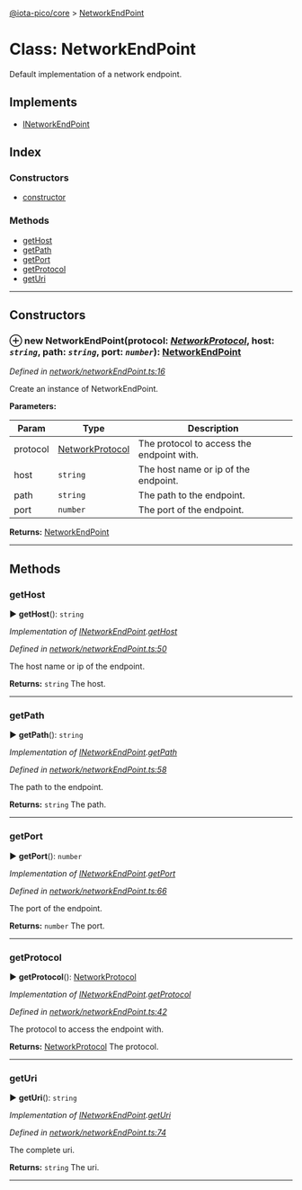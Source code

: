 [@iota-pico/core](../README.md) > [NetworkEndPoint](../classes/networkendpoint.md)



# Class: NetworkEndPoint


Default implementation of a network endpoint.

## Implements

* [INetworkEndPoint](../interfaces/inetworkendpoint.md)

## Index

### Constructors

* [constructor](networkendpoint.md#constructor)


### Methods

* [getHost](networkendpoint.md#gethost)
* [getPath](networkendpoint.md#getpath)
* [getPort](networkendpoint.md#getport)
* [getProtocol](networkendpoint.md#getprotocol)
* [getUri](networkendpoint.md#geturi)



---
## Constructors
<a id="constructor"></a>


### ⊕ **new NetworkEndPoint**(protocol: *[NetworkProtocol](../#networkprotocol)*, host: *`string`*, path: *`string`*, port: *`number`*): [NetworkEndPoint](networkendpoint.md)


*Defined in [network/networkEndPoint.ts:16](https://github.com/iotaeco/iota-pico-core/blob/c1a33f0/src/network/networkEndPoint.ts#L16)*



Create an instance of NetworkEndPoint.


**Parameters:**

| Param | Type | Description |
| ------ | ------ | ------ |
| protocol | [NetworkProtocol](../#networkprotocol)   |  The protocol to access the endpoint with. |
| host | `string`   |  The host name or ip of the endpoint. |
| path | `string`   |  The path to the endpoint. |
| port | `number`   |  The port of the endpoint. |





**Returns:** [NetworkEndPoint](networkendpoint.md)

---


## Methods
<a id="gethost"></a>

###  getHost

► **getHost**(): `string`



*Implementation of [INetworkEndPoint](../interfaces/inetworkendpoint.md).[getHost](../interfaces/inetworkendpoint.md#gethost)*

*Defined in [network/networkEndPoint.ts:50](https://github.com/iotaeco/iota-pico-core/blob/c1a33f0/src/network/networkEndPoint.ts#L50)*



The host name or ip of the endpoint.




**Returns:** `string`
The host.






___

<a id="getpath"></a>

###  getPath

► **getPath**(): `string`



*Implementation of [INetworkEndPoint](../interfaces/inetworkendpoint.md).[getPath](../interfaces/inetworkendpoint.md#getpath)*

*Defined in [network/networkEndPoint.ts:58](https://github.com/iotaeco/iota-pico-core/blob/c1a33f0/src/network/networkEndPoint.ts#L58)*



The path to the endpoint.




**Returns:** `string`
The path.






___

<a id="getport"></a>

###  getPort

► **getPort**(): `number`



*Implementation of [INetworkEndPoint](../interfaces/inetworkendpoint.md).[getPort](../interfaces/inetworkendpoint.md#getport)*

*Defined in [network/networkEndPoint.ts:66](https://github.com/iotaeco/iota-pico-core/blob/c1a33f0/src/network/networkEndPoint.ts#L66)*



The port of the endpoint.




**Returns:** `number`
The port.






___

<a id="getprotocol"></a>

###  getProtocol

► **getProtocol**(): [NetworkProtocol](../#networkprotocol)



*Implementation of [INetworkEndPoint](../interfaces/inetworkendpoint.md).[getProtocol](../interfaces/inetworkendpoint.md#getprotocol)*

*Defined in [network/networkEndPoint.ts:42](https://github.com/iotaeco/iota-pico-core/blob/c1a33f0/src/network/networkEndPoint.ts#L42)*



The protocol to access the endpoint with.




**Returns:** [NetworkProtocol](../#networkprotocol)
The protocol.






___

<a id="geturi"></a>

###  getUri

► **getUri**(): `string`



*Implementation of [INetworkEndPoint](../interfaces/inetworkendpoint.md).[getUri](../interfaces/inetworkendpoint.md#geturi)*

*Defined in [network/networkEndPoint.ts:74](https://github.com/iotaeco/iota-pico-core/blob/c1a33f0/src/network/networkEndPoint.ts#L74)*



The complete uri.




**Returns:** `string`
The uri.






___


